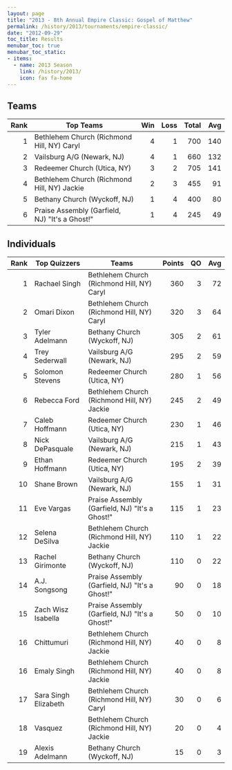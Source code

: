 ```yaml
---
layout: page
title: "2013 - 8th Annual Empire Classic: Gospel of Matthew"
permalink: /history/2013/tournaments/empire-classic/
date: "2012-09-29"
toc_title: Results
menubar_toc: true
menubar_toc_static:
- items:
  - name: 2013 Season
    link: /history/2013/
    icon: fas fa-home
---
```


## Teams

| Rank | Top Teams                                      |  Win | Loss | Total |  Avg |
| ---: | ---------------------------------------------- | ---: | ---: | ----: | ---: |
|    1 | Bethlehem Church (Richmond Hill, NY) Caryl     |    4 |    1 |   700 |  140 |
|    2 | Vailsburg A/G (Newark, NJ)                     |    4 |    1 |   660 |  132 |
|    3 | Redeemer Church (Utica, NY)                    |    3 |    2 |   705 |  141 |
|    4 | Bethlehem Church (Richmond Hill, NY) Jackie    |    2 |    3 |   455 |   91 |
|    5 | Bethany Church (Wyckoff, NJ)                   |    1 |    4 |   400 |   80 |
|    6 | Praise Assembly (Garfield, NJ) "It's a Ghost!" |    1 |    4 |   245 |   49 |

## Individuals

| Rank | Top Quizzers         | Teams                                          | Points |   QO |  Avg |
| ---: | -------------------- | ---------------------------------------------- | -----: | ---: | ---: |
|    1 | Rachael Singh        | Bethlehem Church (Richmond Hill, NY) Caryl     |    360 |    3 |   72 |
|    2 | Omari Dixon          | Bethlehem Church (Richmond Hill, NY) Caryl     |    320 |    3 |   64 |
|    3 | Tyler Adelmann       | Bethany Church (Wyckoff, NJ)                   |    305 |    2 |   61 |
|    4 | Trey Sederwall       | Vailsburg A/G (Newark, NJ)                     |    295 |    2 |   59 |
|    5 | Solomon Stevens      | Redeemer Church (Utica, NY)                    |    280 |    1 |   56 |
|    6 | Rebecca Ford         | Bethlehem Church (Richmond Hill, NY) Jackie    |    245 |    2 |   49 |
|    7 | Caleb Hoffmann       | Redeemer Church (Utica, NY)                    |    230 |    1 |   46 |
|    8 | Nick DePasquale      | Vailsburg A/G (Newark, NJ)                     |    215 |    1 |   43 |
|    9 | Ethan Hoffmann       | Redeemer Church (Utica, NY)                    |    195 |    2 |   39 |
|   10 | Shane Brown          | Vailsburg A/G (Newark, NJ)                     |    155 |    1 |   31 |
|   11 | Eve Vargas           | Praise Assembly (Garfield, NJ) "It's a Ghost!" |    115 |    1 |   23 |
|   12 | Selena DeSilva       | Bethlehem Church (Richmond Hill, NY) Jackie    |    110 |    1 |   22 |
|   13 | Rachel Girimonte     | Bethany Church (Wyckoff, NJ)                   |    110 |    0 |   22 |
|   14 | A.J. Songsong        | Praise Assembly (Garfield, NJ) "It's a Ghost!" |     90 |    0 |   18 |
|   15 | Zach Wisz Isabella   | Praise Assembly (Garfield, NJ) "It's a Ghost!" |     50 |    0 |   10 |
|   16 | Chittumuri           | Bethlehem Church (Richmond Hill, NY) Jackie    |     40 |    0 |    8 |
|   16 | Emaly Singh          | Bethlehem Church (Richmond Hill, NY) Jackie    |     40 |    0 |    8 |
|   17 | Sara Singh Elizabeth | Bethlehem Church (Richmond Hill, NY) Caryl     |     30 |    0 |    6 |
|   18 | Vasquez              | Bethlehem Church (Richmond Hill, NY) Jackie    |     20 |    0 |    4 |
|   19 | Alexis Adelmann      | Bethany Church (Wyckoff, NJ)                   |     15 |    0 |    3 |
